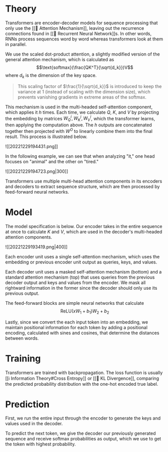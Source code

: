 # Theory
Transformers are encoder-decoder models for sequence processing that only use the [[🚨 Attention Mechanism]], leaving out the recurrence connections found in [[💬 Recurrent Neural Network]]s. In other words, RNNs process sequences word by word whereas transformers look at them in parallel.

We use the scaled dot-product attention, a slightly modified version of the general attention mechanism, which is calculated as $$\text{softmax}(\frac{QK^T}{\sqrt{d_k}})V$$
where $d_k$ is the dimension of the key space.

> This scaling factor of $\frac{1}{\sqrt{d_k}}$ is introduced to keep the variance at $1$ (instead of scaling with the dimension size), which prevents vanishing gradients in extreme areas of the softmax.

This mechanism is used in the multi-headed self-attention component, which applies it $h$ times. Each time, we calculate $Q$, $K$, and $V$ by projecting the embedding by matrices $W^i_Q,W^i_K, W^i_V$, which the transformer learns, then applying the computation above. The $h$ outputs are concatenated together then projected with $W^O$ to linearly combine them into the final result. This process is illustrated below.

![[20221229194431.png]]

In the following example, we can see that when analyzing "it," one head focuses on "animal" and the other on "tired."

![[20221229194723.png|300]]

Transformers use multiple multi-head attention components in its encoders and decoders to extract sequence structure, which are then processed by feed-forward neural networks.

# Model
The model specification is below. Our encoder takes in the entire sequence at once to calculate $K$ and $V$, which are used in the decoder's multi-headed attention components.

![[20221229193419.png|400]]

Each encoder unit uses a single self-attention mechanism, which uses the embedding or previous encoder unit output as queries, keys, and values.

Each decoder unit uses a masked self-attention mechanism (bottom) and a standard attention mechanism (top) that uses queries from the previous decoder output and keys and values from the encoder. We mask all rightward information in the former since the decoder should only use its previous output.

The feed-forward blocks are simple neural networks that calculate $$\text{ReLU}(xW_1 + b_1)W_2 + b_2$$

Lastly, since we convert the each input token into an embedding, we maintain positional information for each token by adding a positional encoding, calculated with sines and cosines, that determine the distances between words.

# Training
Transformers are trained with backpropagation. The loss function is usually [[ℹ️ Information Theory#Cross Entropy]] or [[📏 KL Divergence]], comparing the predicted probability distribution with the one-hot encoded true label.

# Prediction
First, we run the entire input through the encoder to generate the keys and values used in the decoder.

To predict the next token, we give the decoder our previously generated sequence and receive softmax probabilities as output, which we use to get the token with highest probability.